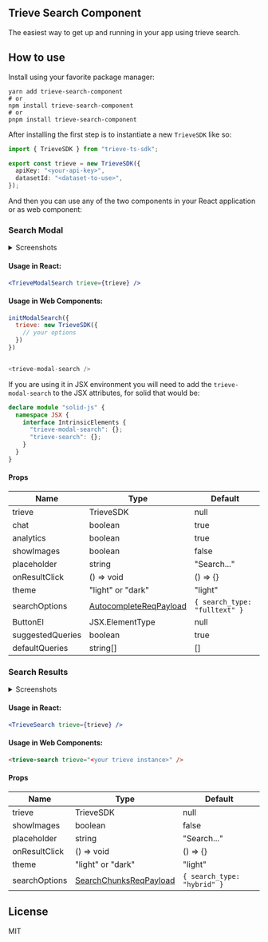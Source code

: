 ## Trieve Search Component

The easiest way to get up and running in your app using trieve search.

## How to use

Install using your favorite package manager:

```
yarn add trieve-search-component
# or
npm install trieve-search-component
# or
pnpm install trieve-search-component
```

After installing the first step is to instantiate a new `TrieveSDK` like so:

```ts
import { TrieveSDK } from "trieve-ts-sdk";

export const trieve = new TrieveSDK({
  apiKey: "<your-api-key>",
  datasetId: "<dataset-to-use>",
});
```

And then you can use any of the two components in your React application or as web component:

### Search Modal

<details>
<summary>Screenshots</summary>

![light closed](./github/modal-light-1.png)
![dark closed](./github/modal-dark-1.png)
![light open](./github/modal-light-2.png)

</details>

#### Usage in React:

```jsx
<TrieveModalSearch trieve={trieve} />
```

#### Usage in Web Components:

```js
initModalSearch({
  trieve: new TrieveSDK({
    // your options
  })
})


<trieve-modal-search />

```

If you are using it in JSX environment you will need to add the `trieve-modal-search` to the JSX attributes, for solid that would be:

```typescript
declare module "solid-js" {
  namespace JSX {
    interface IntrinsicElements {
      "trieve-modal-search": {};
      "trieve-search": {};
    }
  }
}
```

#### Props

| Name             | Type                                                                                           | Default                       |
| ---------------- | ---------------------------------------------------------------------------------------------- | ----------------------------- |
| trieve           | TrieveSDK                                                                                      | null                          |
| chat             | boolean                                                                                        | true                          |
| analytics        | boolean                                                                                        | true                          |
| showImages       | boolean                                                                                        | false                         |
| placeholder      | string                                                                                         | "Search..."                   |
| onResultClick    | () => void                                                                                     | () => {}                      |
| theme            | "light" or "dark"                                                                              | "light"                       |
| searchOptions    | [AutocompleteReqPayload](https://ts-sdk.trieve.ai/types/types_gen.AutocompleteReqPayload.html) | `{ search_type: "fulltext" }` |
| ButtonEl         | JSX.ElementType                                                                                | null                          |
| suggestedQueries | boolean                                                                                        | true                          |
| defaultQueries   | string[]                                                                                       | []                            |

### Search Results

<details>
<summary>Screenshots</summary>

![light](./github/search-light.png)
![dark](./github/search-dark.png)

</details>

#### Usage in React:

```jsx
<TrieveSearch trieve={trieve} />
```

#### Usage in Web Components:

```html
<trieve-search trieve="<your trieve instance>" />
```

#### Props

| Name          | Type                                                                                           | Default                     |
| ------------- | ---------------------------------------------------------------------------------------------- | --------------------------- |
| trieve        | TrieveSDK                                                                                      | null                        |
| showImages    | boolean                                                                                        | false                       |
| placeholder   | string                                                                                         | "Search..."                 |
| onResultClick | () => void                                                                                     | () => {}                    |
| theme         | "light" or "dark"                                                                              | "light"                     |
| searchOptions | [SearchChunksReqPayload](https://ts-sdk.trieve.ai/types/types_gen.SearchChunksReqPayload.html) | `{ search_type: "hybrid" }` |

## License

MIT
